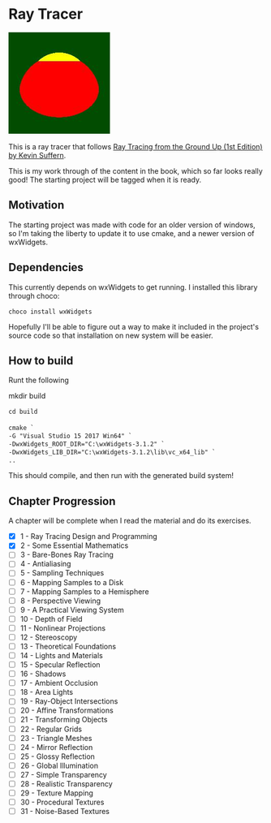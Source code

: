 # Ray Tracer

![](renders/progress_8-6-20.jpg)

This is a ray tracer that follows [Ray Tracing from the Ground Up (1st Edition) by Kevin Suffern](https://www.crcpress.com/Ray-Tracing-from-the-Ground-Up/Suffern/p/book/9781568812724).

This is my work through of the content in the book, which so far looks really good! The starting project will be tagged when it is ready.

## Motivation

The starting project was made with code for an older version of windows, so I'm taking the liberty to update it to use cmake, and a newer version of wxWidgets.

## Dependencies

This currently depends on wxWidgets to get running. I installed this library through choco:

    choco install wxWidgets

Hopefully I'll be able to figure out a way to make it included in the project's source code so that installation on new system will be easier.

## How to build

Runt the following
  
 mkdir build

    cd build

    cmake `
    -G "Visual Studio 15 2017 Win64" `
    -DwxWidgets_ROOT_DIR="C:\wxWidgets-3.1.2" `
    -DwxWidgets_LIB_DIR="C:\wxWidgets-3.1.2\lib\vc_x64_lib" `
    ..

This should compile, and then run with the generated build system!

## Chapter Progression

A chapter will be complete when I read the material and do its exercises.

- [x] 1 - Ray Tracing Design and Programming
- [x] 2 - Some Essential Mathematics
- [ ] 3 - Bare-Bones Ray Tracing
- [ ] 4 - Antialiasing
- [ ] 5 - Sampling Techniques
- [ ] 6 - Mapping Samples to a Disk
- [ ] 7 - Mapping Samples to a Hemisphere
- [ ] 8 - Perspective Viewing
- [ ] 9 - A Practical Viewing System
- [ ] 10 - Depth of Field
- [ ] 11 - Nonlinear Projections
- [ ] 12 - Stereoscopy
- [ ] 13 - Theoretical Foundations
- [ ] 14 - Lights and Materials
- [ ] 15 - Specular Reflection
- [ ] 16 - Shadows
- [ ] 17 - Ambient Occlusion
- [ ] 18 - Area Lights
- [ ] 19 - Ray-Object Intersections
- [ ] 20 - Affine Transformations
- [ ] 21 - Transforming Objects
- [ ] 22 - Regular Grids
- [ ] 23 - Triangle Meshes
- [ ] 24 - Mirror Reflection
- [ ] 25 - Glossy Reflection
- [ ] 26 - Global Illumination
- [ ] 27 - Simple Transparency
- [ ] 28 - Realistic Transparency
- [ ] 29 - Texture Mapping
- [ ] 30 - Procedural Textures
- [ ] 31 - Noise-Based Textures
